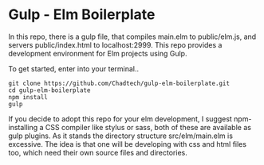 # Gulp - Elm Boilerplate

In this repo, there is a gulp file, that compiles main.elm to public/elm.js, and servers public/index.html to localhost:2999. This repo provides a development environment for Elm projects using Gulp.

To get started, enter into your terminal..

```
git clone https://github.com/Chadtech/gulp-elm-boilerplate.git
cd gulp-elm-boilerplate
npm install
gulp
```

If you decide to adopt this repo for your elm development, I suggest npm-installing a CSS compiler like stylus or sass, both of these are available as gulp plugins. As it stands the directory structure src/elm/main.elm is excessive. The idea is that one will be developing with css and html files too, which need their own source files and directories.